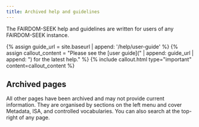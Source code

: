 ```yaml
---
title: Archived help and guidelines
---
```

<!--
## User Guide

[SEEK user documentation]( "/user-guide/index.html" | relative_url )

## API

[API introduction]( "/user-guide/api.html" | relative_url )

## Guidelines for Data and Model Annotation in SEEK

[Metadata Guidelines]( "/metadata-guidelines.html" | relative_url )

[A Quick Guide to Using the ISA Structure]( "/isa-guide.html" | relative_url )

[ISA Best Practice]( "/isa-best-practice.html" | relative_url )

[Transcriptomics Guidelines]( "/transcriptomics-guidelines.html" | relative_url )

[Proteomics Guidelines]( "/proteomics-guidelines.html" | relative_url )


## Guidelines for using Community Resources and Controlled Vocabularies

[Controlled Vocabularies and Ontologies]( "/controlled-vocabularies.html" | relative_url )

## JERM Templates for use in SEEK

[JERM Templates]( "/templates.html" | relative_url )

## FAQ

[Frequently Asked Questions]( "/faq.html" | relative_url )
-->
The FAIRDOM-SEEK help and guidelines are written for users of any FAIRDOM-SEEK instance.

{% assign guide_url = site.baseurl | append: '/help/user-guide' %}
{% assign callout_content = "Please see the [user guide](" | append: guide_url | append: ") for the latest help." %}
{% include callout.html type="important" content=callout_content %}


<!--
## Latest help: User Guide

- [<i class="fa-solid fa-user-group fa-1x"></i> <i class="fa-solid fa-book fa-1x"></i> User Guide]( "/help/user-guide" | relative_url )
- [API Introduction]( "/help/user-guide/api" | relative_url )
-->

## Archived pages

All other pages have been archived and may not provide current information.
They are organised by sections on the left menu and cover Metadata, ISA, and controlled vocabularies. You can also search at the top-right of any page.

<!--
## Contributing

There are many ways in which you can contribute to the SEEK software, these documents or our [FAIRDOM](https://fair-dom.org) project.

If you are interested in contributing please visit our [Contributors guide]( "/contributing" | relative_url ).
-->
